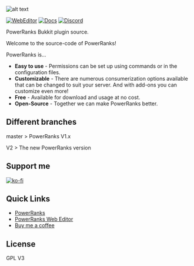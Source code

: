 ![alt text](https://powerranks.nl/img/PowerRanksLogo.png "Logo")

[![WebEditor](https://img.shields.io/badge/PowerRanks-WebEditor-blue)](https://powerrankseditor.svenar.nl/)
[![Docs](https://img.shields.io/badge/PowerRanks-Docs-blue)](https://svenar.nl/powerranks/#information)
[![Discord](https://img.shields.io/discord/710833982413209620?color=blue&label=Discord&style=flat)](https://discord.gg/rAgBHMB)

PowerRanks Bukkit plugin source.

Welcome to the source-code of PowerRanks!

PowerRanks is...
* **Easy to use** - Permissions can be set up using commands or in the configuration files.
* **Customizable** - There are numerous consumerization options available that can be changed to suit your server. And with add-ons you can customize even more!
* **Free** - Available for download and usage at no cost.
* **Open-Source** - Together we can make PowerRanks better.

## Different branches

master > PowerRanks V1.x

V2 > The new PowerRanks version

## Support me
[![ko-fi](https://www.ko-fi.com/img/githubbutton_sm.svg)](https://ko-fi.com/Z8Z314C2H)

## Quick Links
- [PowerRanks](https://svenar.nl/powerranks)
- [PowerRanks Web Editor](https://powerrankseditor.svenar.nl)
- [Buy me a coffee](https://ko-fi.com/Z8Z314C2H)

## License
GPL V3

